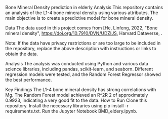 Bone Mineral Density prediction in elderly Analysis
This repository contains an analysis of the L1-4 bone mineral density using various attributes. The main objective is to create a predictive model for bone mineral density.

Data
The data used in this project comes from [He, Linfeng, 2022, "Bone mineral density", https://doi.org/10.7910/DVN/UDZIJS, Harvard Dataverse, . 

Note: If the data have privacy restrictions or are too large to be included in the repository, replace the above description with instructions or links to obtain the data.

Analysis
The analysis was conducted using Python and various data science libraries, including pandas, scikit-learn, and seaborn. Different regression models were tested, and the Random Forest Regressor showed the best performance.

Key Findings
The L1-4 bone mineral density has strong correlations with Mg.
The Random Forest model achieved an R^2R 
2
  of approximately 0.9923, indicating a very good fit to the data.
How to Run
Clone this repository.
Install the necessary libraries using pip install -r requirements.txt.
Run the Jupyter Notebook BMD_eldery.ipynb.
